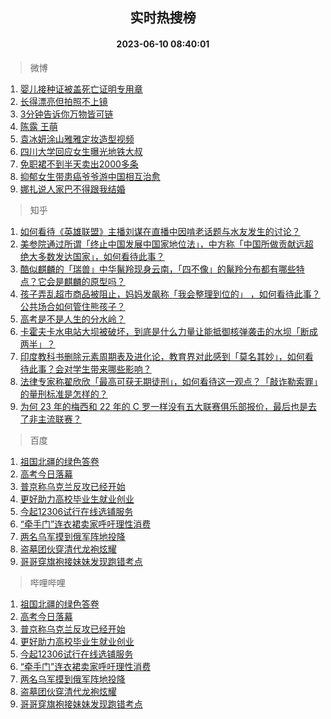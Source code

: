 <div align="center"><h2>实时热搜榜</h2><h4>2023-06-10 08:40:01</h4></div>

> 微博  

1. [婴儿接种证被盖死亡证明专用章](https://s.weibo.com/weibo?q=%23%E5%A9%B4%E5%84%BF%E6%8E%A5%E7%A7%8D%E8%AF%81%E8%A2%AB%E7%9B%96%E6%AD%BB%E4%BA%A1%E8%AF%81%E6%98%8E%E4%B8%93%E7%94%A8%E7%AB%A0%23&t=31&band_rank=1&Refer=top)<br />
2. [长得漂亮但拍照不上镜](https://s.weibo.com/weibo?q=%23%E9%95%BF%E5%BE%97%E6%BC%82%E4%BA%AE%E4%BD%86%E6%8B%8D%E7%85%A7%E4%B8%8D%E4%B8%8A%E9%95%9C%23&t=31&band_rank=2&Refer=top)<br />
3. [3分钟告诉你万物皆可链](https://s.weibo.com/weibo?q=%233%E5%88%86%E9%92%9F%E5%91%8A%E8%AF%89%E4%BD%A0%E4%B8%87%E7%89%A9%E7%9A%86%E5%8F%AF%E9%93%BE%23&t=31&band_rank=3&Refer=top)<br />
4. [陈露 王萌](https://s.weibo.com/weibo?q=%E9%99%88%E9%9C%B2%20%E7%8E%8B%E8%90%8C&t=31&band_rank=4&Refer=top)<br />
5. [袁冰妍涂山雅雅定妆造型视频](https://s.weibo.com/weibo?q=%23%E8%A2%81%E5%86%B0%E5%A6%8D%E6%B6%82%E5%B1%B1%E9%9B%85%E9%9B%85%E5%AE%9A%E5%A6%86%E9%80%A0%E5%9E%8B%E8%A7%86%E9%A2%91%23&t=31&band_rank=5&Refer=top)<br />
6. [四川大学回应女生曝光地铁大叔](https://s.weibo.com/weibo?q=%23%E5%9B%9B%E5%B7%9D%E5%A4%A7%E5%AD%A6%E5%9B%9E%E5%BA%94%E5%A5%B3%E7%94%9F%E6%9B%9D%E5%85%89%E5%9C%B0%E9%93%81%E5%A4%A7%E5%8F%94%23&t=31&band_rank=6&Refer=top)<br />
7. [免职裙不到半天卖出2000多条](https://s.weibo.com/weibo?q=%23%E5%85%8D%E8%81%8C%E8%A3%99%E4%B8%8D%E5%88%B0%E5%8D%8A%E5%A4%A9%E5%8D%96%E5%87%BA2000%E5%A4%9A%E6%9D%A1%23&t=31&band_rank=7&Refer=top)<br />
8. [抑郁女生带患癌爷爷游中国相互治愈](https://s.weibo.com/weibo?q=%23%E6%8A%91%E9%83%81%E5%A5%B3%E7%94%9F%E5%B8%A6%E6%82%A3%E7%99%8C%E7%88%B7%E7%88%B7%E6%B8%B8%E4%B8%AD%E5%9B%BD%E7%9B%B8%E4%BA%92%E6%B2%BB%E6%84%88%23&t=31&band_rank=8&Refer=top)<br />
9. [娜扎说人家巴不得跟我结婚](https://s.weibo.com/weibo?q=%23%E5%A8%9C%E6%89%8E%E8%AF%B4%E4%BA%BA%E5%AE%B6%E5%B7%B4%E4%B8%8D%E5%BE%97%E8%B7%9F%E6%88%91%E7%BB%93%E5%A9%9A%23&t=31&band_rank=9&Refer=top)<br />

> 知乎  

1. [如何看待《英雄联盟》主播刘谋在直播中因啃老话题与水友发生的讨论？](https://www.zhihu.com/question/605625422)<br />
2. [美参院通过所谓「终止中国发展中国家地位法」，中方称「中国所做贡献远超绝大多数发达国家」，如何看待此事？](https://www.zhihu.com/question/605664006)<br />
3. [酷似麒麟的「瑞兽」中华鬣羚现身云南，「四不像」的鬣羚分布都有哪些特点？它会是麒麟的原型吗？](https://www.zhihu.com/question/605708175)<br />
4. [孩子弄乱超市商品被阻止，妈妈发飙称「我会整理到位的」 ，如何看待此事？公共场合如何管住熊孩子？](https://www.zhihu.com/question/605480699)<br />
5. [高考是不是人生的分水岭？](https://www.zhihu.com/question/605189488)<br />
6. [卡霍夫卡水电站大坝被破坏，到底是什么力量让能抵御核弹袭击的水坝「断成两半」？](https://www.zhihu.com/question/605615861)<br />
7. [印度教科书删除元素周期表及进化论，教育界对此感到「莫名其妙」，如何看待此事？会对学生带来哪些影响？](https://www.zhihu.com/question/604386757)<br />
8. [法律专家称翟欣欣「最高可获无期徒刑」，如何看待这一观点？「敲诈勒索罪」的量刑标准是怎样的？](https://www.zhihu.com/question/605717059)<br />
9. [为何 23 年的梅西和 22 年的 C 罗一样没有五大联赛俱乐部报价，最后也是去了非主流联赛？](https://www.zhihu.com/question/605447222)<br />

> 百度  

1. [祖国北疆的绿色答卷](https://www.baidu.com/s?wd=%E7%A5%96%E5%9B%BD%E5%8C%97%E7%96%86%E7%9A%84%E7%BB%BF%E8%89%B2%E7%AD%94%E5%8D%B7&sa=fyb_news&rsv_dl=fyb_news)<br />
2. [高考今日落幕](https://www.baidu.com/s?wd=%E9%AB%98%E8%80%83%E4%BB%8A%E6%97%A5%E8%90%BD%E5%B9%95&sa=fyb_news&rsv_dl=fyb_news)<br />
3. [普京称乌克兰反攻已经开始](https://www.baidu.com/s?wd=%E6%99%AE%E4%BA%AC%E7%A7%B0%E4%B9%8C%E5%85%8B%E5%85%B0%E5%8F%8D%E6%94%BB%E5%B7%B2%E7%BB%8F%E5%BC%80%E5%A7%8B&sa=fyb_news&rsv_dl=fyb_news)<br />
4. [更好助力高校毕业生就业创业](https://www.baidu.com/s?wd=%E6%9B%B4%E5%A5%BD%E5%8A%A9%E5%8A%9B%E9%AB%98%E6%A0%A1%E6%AF%95%E4%B8%9A%E7%94%9F%E5%B0%B1%E4%B8%9A%E5%88%9B%E4%B8%9A&sa=fyb_news&rsv_dl=fyb_news)<br />
5. [今起12306试行在线选铺服务](https://www.baidu.com/s?wd=%E4%BB%8A%E8%B5%B712306%E8%AF%95%E8%A1%8C%E5%9C%A8%E7%BA%BF%E9%80%89%E9%93%BA%E6%9C%8D%E5%8A%A1&sa=fyb_news&rsv_dl=fyb_news)<br />
6. [“牵手门”连衣裙卖家呼吁理性消费](https://www.baidu.com/s?wd=%E2%80%9C%E7%89%B5%E6%89%8B%E9%97%A8%E2%80%9D%E8%BF%9E%E8%A1%A3%E8%A3%99%E5%8D%96%E5%AE%B6%E5%91%BC%E5%90%81%E7%90%86%E6%80%A7%E6%B6%88%E8%B4%B9&sa=fyb_news&rsv_dl=fyb_news)<br />
7. [两名乌军摸到俄军阵地投降](https://www.baidu.com/s?wd=%E4%B8%A4%E5%90%8D%E4%B9%8C%E5%86%9B%E6%91%B8%E5%88%B0%E4%BF%84%E5%86%9B%E9%98%B5%E5%9C%B0%E6%8A%95%E9%99%8D&sa=fyb_news&rsv_dl=fyb_news)<br />
8. [盗墓团伙穿清代龙袍炫耀](https://www.baidu.com/s?wd=%E7%9B%97%E5%A2%93%E5%9B%A2%E4%BC%99%E7%A9%BF%E6%B8%85%E4%BB%A3%E9%BE%99%E8%A2%8D%E7%82%AB%E8%80%80&sa=fyb_news&rsv_dl=fyb_news)<br />
9. [哥哥穿旗袍接妹妹发现跑错考点](https://www.baidu.com/s?wd=%E5%93%A5%E5%93%A5%E7%A9%BF%E6%97%97%E8%A2%8D%E6%8E%A5%E5%A6%B9%E5%A6%B9%E5%8F%91%E7%8E%B0%E8%B7%91%E9%94%99%E8%80%83%E7%82%B9&sa=fyb_news&rsv_dl=fyb_news)<br />

> 哔哩哔哩  

1. [祖国北疆的绿色答卷](https://www.baidu.com/s?wd=%E7%A5%96%E5%9B%BD%E5%8C%97%E7%96%86%E7%9A%84%E7%BB%BF%E8%89%B2%E7%AD%94%E5%8D%B7&sa=fyb_news&rsv_dl=fyb_news)<br />
2. [高考今日落幕](https://www.baidu.com/s?wd=%E9%AB%98%E8%80%83%E4%BB%8A%E6%97%A5%E8%90%BD%E5%B9%95&sa=fyb_news&rsv_dl=fyb_news)<br />
3. [普京称乌克兰反攻已经开始](https://www.baidu.com/s?wd=%E6%99%AE%E4%BA%AC%E7%A7%B0%E4%B9%8C%E5%85%8B%E5%85%B0%E5%8F%8D%E6%94%BB%E5%B7%B2%E7%BB%8F%E5%BC%80%E5%A7%8B&sa=fyb_news&rsv_dl=fyb_news)<br />
4. [更好助力高校毕业生就业创业](https://www.baidu.com/s?wd=%E6%9B%B4%E5%A5%BD%E5%8A%A9%E5%8A%9B%E9%AB%98%E6%A0%A1%E6%AF%95%E4%B8%9A%E7%94%9F%E5%B0%B1%E4%B8%9A%E5%88%9B%E4%B8%9A&sa=fyb_news&rsv_dl=fyb_news)<br />
5. [今起12306试行在线选铺服务](https://www.baidu.com/s?wd=%E4%BB%8A%E8%B5%B712306%E8%AF%95%E8%A1%8C%E5%9C%A8%E7%BA%BF%E9%80%89%E9%93%BA%E6%9C%8D%E5%8A%A1&sa=fyb_news&rsv_dl=fyb_news)<br />
6. [“牵手门”连衣裙卖家呼吁理性消费](https://www.baidu.com/s?wd=%E2%80%9C%E7%89%B5%E6%89%8B%E9%97%A8%E2%80%9D%E8%BF%9E%E8%A1%A3%E8%A3%99%E5%8D%96%E5%AE%B6%E5%91%BC%E5%90%81%E7%90%86%E6%80%A7%E6%B6%88%E8%B4%B9&sa=fyb_news&rsv_dl=fyb_news)<br />
7. [两名乌军摸到俄军阵地投降](https://www.baidu.com/s?wd=%E4%B8%A4%E5%90%8D%E4%B9%8C%E5%86%9B%E6%91%B8%E5%88%B0%E4%BF%84%E5%86%9B%E9%98%B5%E5%9C%B0%E6%8A%95%E9%99%8D&sa=fyb_news&rsv_dl=fyb_news)<br />
8. [盗墓团伙穿清代龙袍炫耀](https://www.baidu.com/s?wd=%E7%9B%97%E5%A2%93%E5%9B%A2%E4%BC%99%E7%A9%BF%E6%B8%85%E4%BB%A3%E9%BE%99%E8%A2%8D%E7%82%AB%E8%80%80&sa=fyb_news&rsv_dl=fyb_news)<br />
9. [哥哥穿旗袍接妹妹发现跑错考点](https://www.baidu.com/s?wd=%E5%93%A5%E5%93%A5%E7%A9%BF%E6%97%97%E8%A2%8D%E6%8E%A5%E5%A6%B9%E5%A6%B9%E5%8F%91%E7%8E%B0%E8%B7%91%E9%94%99%E8%80%83%E7%82%B9&sa=fyb_news&rsv_dl=fyb_news)<br />
